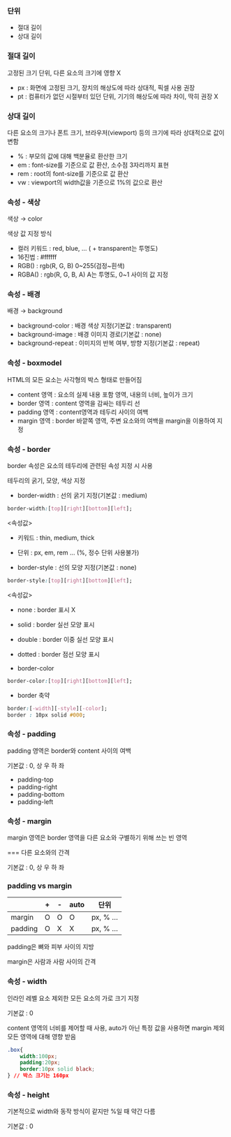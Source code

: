 ### 단위

- 절대 길이
- 상대 길이

### 절대 길이

고정된 크기 단위, 다른 요소의 크기에 영향 X

- px : 화면에 고정된 크기, 장치의 해상도에 따라 상대적, 픽셀 사용 권장
- pt : 컴퓨터가 없던 시절부터 있던 단위, 기기의 해상도에 따라 차이, 딱히 권장 X

### 상대 길이

다른 요소의 크기나 폰트 크기, 브라우저(viewport) 등의 크기에 따라 상대적으로 값이 변함

- % : 부모의 값에 대해 백분율로 환산한 크기
- em : font-size를 기준으로 값 환산, 소수점 3자리까지 표현
- rem : root의 font-size를 기준으로 값 환산
- vw : viewport의 width값을 기준으로 1%의 값으로 환산

### 속성 - 색상

색상 → color

색상 값 지정 방식

- 컬러 키워드 : red, blue, … ( + transparent는 투명도)
- 16진법 : #ffffff
- RGB() : rgb(R, G, B) 0~255(검정~흰색)
- RGBA() : rgb(R, G, B, A) A는 투명도, 0~1 사이의 값 지정

### 속성 - 배경

배경 → background

- background-color : 배경 색상 지정(기본값 : transparent)
- background-image : 배경 이미지 경로(기본값 : none)
- background-repeat : 이미지의 반복 여부, 방향 지정(기본값 : repeat)

### 속성 - boxmodel

HTML의 모든 요소는 사각형의 박스 형태로 만들어짐

- content 영역 : 요소의 실제 내용 포함 영역, 내용의 너비, 높이가 크기
- border 영역 : content 영역을 감싸는 테두리 선
- padding 영역 : content영역과 테두리 사이의 여백
- margin 영역 : border 바깥쪽 영역, 주변 요소와의 여백을 margin을 이용하여 지정

### 속성 - border

border 속성은 요소의 테두리에 관련된 속성 지정 시 사용

테두리의 굵기, 모양, 색상 지정

- border-width : 선의 굵기 지정(기본값 : medium)

```css
border-width:[top][right][bottom][left];
```

<속성값>

- 키워드 : thin, medium, thick
- 단위 : px, em, rem … (%, 정수 단위 사용불가)

- border-style : 선의 모양 지정(기본값 : none)

```css
border-style:[top][right][bottom][left];
```

<속성값>

- none : border 표시 X
- solid : border 실선 모양 표시
- double : border 이중 실선 모양 표시
- dotted : border 점선 모양 표시

- border-color

```css
border-color:[top][right][bottom][left];
```

- border 축약

```css
border:[-width][-style][-color];
border : 10px solid #000;
```

### 속성 - padding

padding 영역은 border와 content 사이의 여백

기본값 : 0, 상 우 하 좌

- padding-top
- padding-right
- padding-bottom
- padding-left

### 속성 - margin

margin 영역은 border 영역을 다른 요소와 구별하기 위해 쓰는 빈 영역

=== 다른 요소와의 간격

기본값 : 0, 상 우 하 좌

### padding vs margin

|  | + | - | auto | 단위 |
| --- | --- | --- | --- | --- |
| margin | O | O | O | px, % … |
| padding | O | X | X | px, % … |

padding은 뼈와 피부 사이의 지방

margin은 사람과 사람 사이의 간격

### 속성 - width

인라인 레벨 요소 제외한 모든 요소의 가로 크기 지정

기본값 : 0

content 영역의 너비를 제어할 때 사용, auto가 아닌 특정 값을 사용하면 margin 제외 모든 영역에 대해 영향 받음

```css
.box{
	width:100px;
	padding:20px;
	border:10px solid black;
} // 박스 크기는 160px
```

### 속성 - height

기본적으로 width와 동작 방식이 같지만 %일 때 약간 다름

기본값 : 0